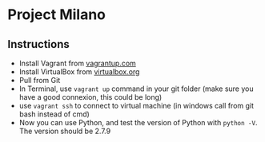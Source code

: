 # Project Milano

## Instructions
* Install Vagrant from [vagrantup.com](https://www.vagrantup.com)
* Install VirtualBox from [virtualbox.org](https://www.virtualbox.org)
* Pull from Git
* In Terminal, use `vagrant up` command in your git folder (make sure you have a good connexion, this could be long)
* use `vagrant ssh` to connect to virtual machine (in windows call from git bash instead of cmd)
* Now you can use Python, and test the version of Python with `python -V`. The version should be 2.7.9
